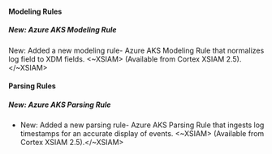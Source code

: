 
#### Modeling Rules

##### New: Azure AKS Modeling Rule

New: Added a new modeling rule- Azure AKS Modeling Rule that normalizes log field to XDM fields.
<~XSIAM> (Available from Cortex XSIAM 2.5).</~XSIAM>

#### Parsing Rules

##### New: Azure AKS Parsing Rule

- New: Added a new parsing rule- Azure AKS Parsing Rule that ingests log timestamps for an accurate display of events. 
<~XSIAM> (Available from Cortex XSIAM 2.5).</~XSIAM>
